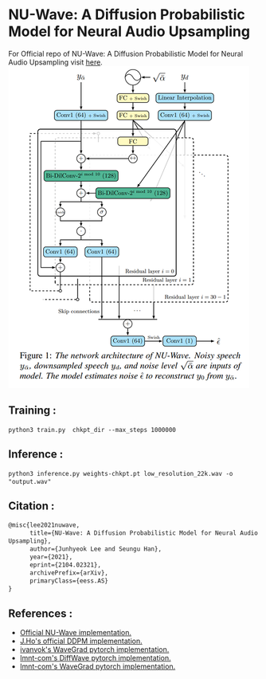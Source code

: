 # NU-Wave: A Diffusion Probabilistic Model for Neural Audio Upsampling
For Official repo of NU-Wave: A Diffusion Probabilistic Model for Neural Audio Upsampling visit [here](https://github.com/mindslab-ai/nuwave).
<br />
![](model.PNG)

## Training :
```
python3 train.py  chkpt_dir --max_steps 1000000
```

## Inference :
```
python3 inference.py weights-chkpt.pt low_resolution_22k.wav -o "output.wav"
```

## Citation :
```
@misc{lee2021nuwave,
      title={NU-Wave: A Diffusion Probabilistic Model for Neural Audio Upsampling}, 
      author={Junhyeok Lee and Seungu Han},
      year={2021},
      eprint={2104.02321},
      archivePrefix={arXiv},
      primaryClass={eess.AS}
}
```

## References :
- [Official NU-Wave implementation.](https://github.com/mindslab-ai/nuwave)
- [J.Ho's official DDPM implementation.](https://github.com/hojonathanho/diffusion)
- [ivanvok's WaveGrad pytorch implementation.](https://github.com/ivanvovk/WaveGrad)
- [lmnt-com's DiffWave pytorch implementation.](https://github.com/lmnt-com/diffwave)
- [lmnt-com's WaveGrad pytorch implementation.](https://github.com/lmnt-com/wavegrad)

